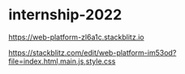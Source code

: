 # internship-2022

https://web-platform-zl6a1c.stackblitz.io



https://stackblitz.com/edit/web-platform-im53od?file=index.html,main.js,style.css


